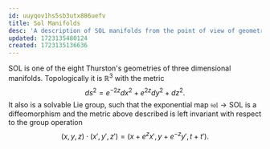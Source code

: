 ```yaml
---
id: uuyqov1hs5sb3utx886uefv
title: Sol Manifolds
desc: 'A description of SOL manifolds from the point of view of geometry'
updated: 1723135480124
created: 1723135136636
---
```


SOL is one of the eight Thurston's geometries of three dimensional manifolds. Topologically it is $\mathbb{R}^3$ with the metric
$$
ds^2 = e^{-2z}dx^2 + e^{2z}dy^2 + dz^2.
$$
It also is a solvable Lie group, such that the exponential map $\mathfrak{sol} \to \mathrm{SOL}$ is a diffeomorphism and the metric above described is left invariant with respect to the group operation
$$
(x,y,z) \cdot (x',y',z') = (x+ e^z x',y+ e^{-z} y', t + t').
$$
